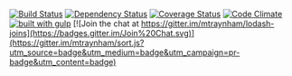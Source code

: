 [![Build Status](https://travis-ci.org/mtraynham/sort.js.svg?branch=master)](https://travis-ci.org/mtraynham/sort.js)
[![Dependency Status](https://gemnasium.com/mtraynham/sort.js.svg)](https://gemnasium.com/mtraynham/sort.js)
[![Coverage Status](https://img.shields.io/coveralls/mtraynham/sort.js.svg)](https://coveralls.io/r/mtraynham/sort.js)
[![Code Climate](https://codeclimate.com/github/mtraynham/sort.js/badges/gpa.svg)](https://codeclimate.com/github/mtraynham/sort.js)
[![built with gulp](https://camo.githubusercontent.com/2a01d8fcbdfc09eb24d02c6655c897f0ab9ca69a/687474703a2f2f696d672e736869656c64732e696f2f62616467652f6275696c74253230776974682d67756c702e6a732d7265642e737667)](http://gulpjs.com)
[![Join the chat at https://gitter.im/mtraynham/lodash-joins](https://badges.gitter.im/Join%20Chat.svg)](https://gitter.im/mtraynham/sort.js?utm_source=badge&utm_medium=badge&utm_campaign=pr-badge&utm_content=badge)
